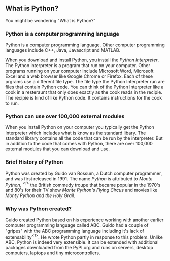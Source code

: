 
## What is Python?
You might be wondering "What is Python?"
### Python is a computer programming language

Python is a computer programming language. Other computer programming languages include C++, Java, Javascript and MATLAB. 

When you download and install Python, you install the _Python Interpreter_. The Python interpreter is a program that run on your computer. Other programs running on your computer include Microsoft Word, Microsoft Excel and a web browser like Google Chrome or Firefox. Each of these prgrams use a different file type. The file type the Python Interpreter run are files that contain Python code. You can think of the Python Interpreter like a cook in a resteraunt that only does exactly as the cook reads in the recipie. The recipie is kind of like Python code. It contains instructions for the cook to run. 
### Python can use over 100,000 external modules

When you install Python on your computer you typically get the Python Interpreter which includes what is know as the standard libary. The standard library contains all the code that can be run by the interpreter. But in addition to the code that comes with Python, there are over 100,000 external modules that you can download and use. 
### Brief History of Python
Python was created by Guido van Rossum, a Dutch computer programmer, and was first released in 1991. The name _Python_ is attributed to _Monte Python_, <cite data-cite="https://docs.python.org/3.6/faq/general.html#why-is-it-called-python"><sup><1></sup></cite>
 <cite></cite> the British commedy troupe that became popular in the 1970's and 80's for their TV show _Monte Python's Flying Circus_ and movies like _Monty Python and the Holy Grail_.
### Why was Python created?
Guido created Python based on his experience working with another earlier computer programming language called ABC. Guido had a couple of "gripes" with the ABC programming language including it's lack of extensability<cite data-cite="https://docs.python.org/3.6/faq/general.html#why-was-python-created-in-the-first-place"><sup><1></sup></cite>. He wrote Python partly in response to this problem. Unlike ABC, Python is indeed very extensible. It can be extended with additional packages downloaded from the PyPI.org and runs on servers, desktop computers, laptops and tiny microcontrollers.
 

